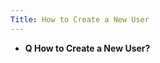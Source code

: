 ```yaml
---
Title: How to Create a New User
---
```


- **Q How to Create a New User?**
```sudo adduser newuser
```
